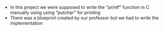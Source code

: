  - In this project we were supposed to write the "printf" function in C manually using using "putchar" for printing
 - There was a blueprint created by our professor but we had to write the implementation
